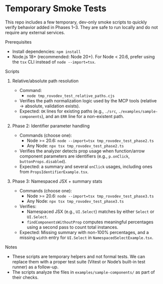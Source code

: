 # Temporary Smoke Tests

This repo includes a few temporary, dev-only smoke scripts to quickly verify behavior added in Phases 1–3. They are safe to run locally and do not require any external services.

Prerequisites
- Install dependencies: `npm install`
- Node.js 18+ (recommended: Node 20+). For Node < 20.6, prefer using the `tsx` CLI instead of `node --import=tsx`.

Scripts
1) Relative/absolute path resolution
   - Command:
     - `node tmp_rovodev_test_relative_paths.cjs`
   - Verifies the path normalization logic used by the MCP tools (relative -> absolute, validation exists).
   - Expected: `OK` lines for existing paths (e.g., `./src`, `./examples/sample-components`), and an `ERR` line for a non-existent path.

2) Phase 2: Identifier parameter handling
   - Commands (choose one):
     - Node >= 20.6: `node --import=tsx tmp_rovodev_test_phase2.ts`
     - Any Node: `npx tsx tmp_rovodev_test_phase2.ts`
   - Verifies the analyzer detects prop usage when function/arrow component parameters are identifiers (e.g., `p.onClick`, `buttonProps.disabled`).
   - Expected: a summary and several `onClick` usages, including ones from `PropsIdentifierExample.tsx`.

3) Phase 3: Namespaced JSX + summary stats
   - Commands (choose one):
     - Node >= 20.6: `node --import=tsx tmp_rovodev_test_phase3.ts`
     - Any Node: `npx tsx tmp_rovodev_test_phase3.ts`
   - Verifies:
     - Namespaced JSX (e.g., `UI.Select`) matches by either `Select` or `UI.Select`.
     - `findComponentsWithoutProp` computes meaningful percentages using a second pass to count total instances.
   - Expected: Missing summary with non-100% percentages, and a missing `width` entry for `UI.Select` in `NamespacedSelectExample.tsx`.

Notes
- These scripts are temporary helpers and not formal tests. We can replace them with a proper test suite (Vitest or Node’s built-in test runner) as a follow-up.
- The scripts analyze the files in `examples/sample-components/` as part of their checks.
